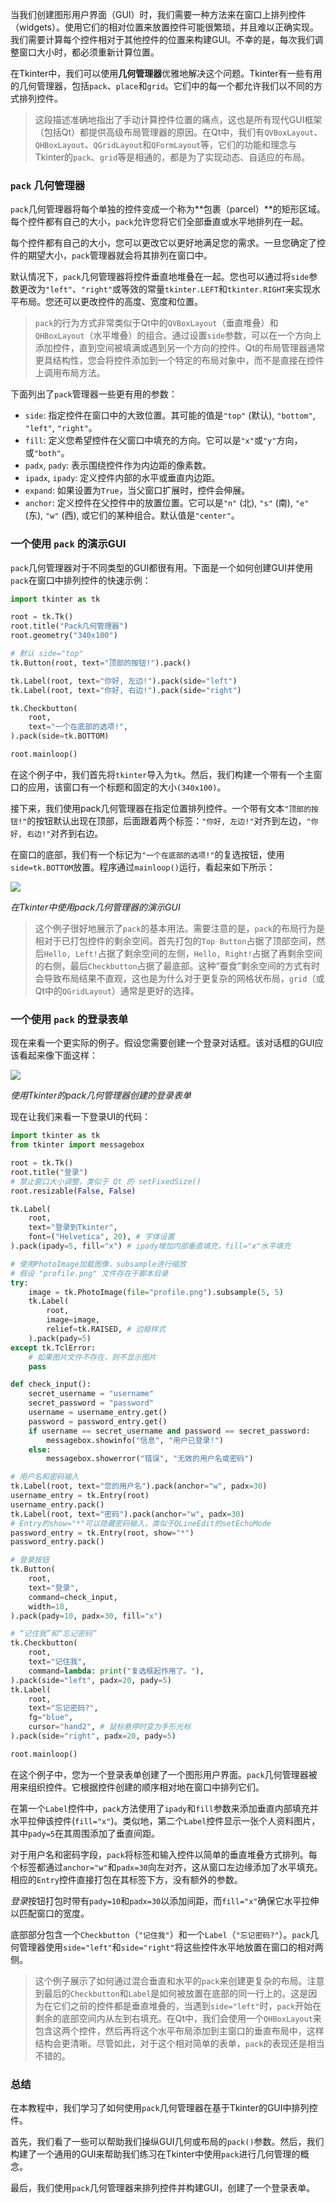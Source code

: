 

当我们创建图形用户界面（GUI）时，我们需要一种方法来在窗口上排列控件（widgets）。使用它们的相对位置来放置控件可能很繁琐，并且难以正确实现。我们需要计算每个控件相对于其他控件的位置来构建GUI。不幸的是，每次我们调整窗口大小时，都必须重新计算位置。

在Tkinter中，我们可以使用**几何管理器**优雅地解决这个问题。Tkinter有一些有用的几何管理器，包括`pack`、`place`和`grid`。它们中的每一个都允许我们以不同的方式排列控件。

> 这段描述准确地指出了手动计算控件位置的痛点，这也是所有现代GUI框架（包括Qt）都提供高级布局管理器的原因。在Qt中，我们有`QVBoxLayout`、`QHBoxLayout`、`QGridLayout`和`QFormLayout`等，它们的功能和理念与Tkinter的`pack`、`grid`等是相通的，都是为了实现动态、自适应的布局。

### `pack` 几何管理器

`pack`几何管理器将每个单独的控件变成一个称为**包裹（parcel）**的矩形区域。每个控件都有自己的大小，`pack`允许您将它们全部垂直或水平地排列在一起。

每个控件都有自己的大小，您可以更改它以更好地满足您的需求。一旦您确定了控件的期望大小，`pack`管理器就会将其排列在窗口中。

默认情况下，`pack`几何管理器将控件垂直地堆叠在一起。您也可以通过将`side`参数更改为`"left"`、`"right"`或等效的常量`tkinter.LEFT`和`tkinter.RIGHT`来实现水平布局。您还可以更改控件的高度、宽度和位置。

> `pack`的行为方式非常类似于Qt中的`QVBoxLayout`（垂直堆叠）和`QHBoxLayout`（水平堆叠）的组合。通过设置`side`参数，可以在一个方向上添加控件，直到空间被填满或遇到另一个方向的控件。Qt的布局管理器通常更具结构性，您会将控件添加到一个特定的布局对象中，而不是直接在控件上调用布局方法。

下面列出了`pack`管理器一些更有用的参数：

*   `side`: 指定控件在窗口中的大致位置。其可能的值是`"top"` (默认), `"bottom"`, `"left"`, `"right"`。
*   `fill`: 定义您希望控件在父窗口中填充的方向。它可以是`"x"`或`"y"`方向，或`"both"`。
*   `padx`, `pady`: 表示围绕控件作为内边距的像素数。
*   `ipadx`, `ipady`: 定义控件内部的水平或垂直内边距。
*   `expand`: 如果设置为`True`，当父窗口扩展时，控件会伸展。
*   `anchor`: 定义控件在父控件中的放置位置。它可以是`"n"` (北), `"s"` (南), `"e"` (东), `"w"` (西), 或它们的某种组合。默认值是`"center"`。

### 一个使用 `pack` 的演示GUI

`pack`几何管理器对于不同类型的GUI都很有用。下面是一个如何创建GUI并使用`pack`在窗口中排列控件的快速示例：

```python
import tkinter as tk

root = tk.Tk()
root.title("Pack几何管理器")
root.geometry("340x100")

# 默认 side="top"
tk.Button(root, text="顶部的按钮!").pack()

tk.Label(root, text="你好, 左边!").pack(side="left")
tk.Label(root, text="你好, 右边!").pack(side="right")

tk.Checkbutton(
    root,
    text="一个在底部的选项!",
).pack(side=tk.BOTTOM)

root.mainloop()
```

在这个例子中，我们首先将`tkinter`导入为`tk`。然后，我们构建一个带有一个主窗口的应用，该窗口有一个标题和固定的大小`(340x100)`。

接下来，我们使用pack几何管理器在指定位置排列控件。一个带有文本`"顶部的按钮!"`的按钮默认出现在顶部，后面跟着两个标签：`"你好, 左边!"`对齐到左边，`"你好, 右边!"`对齐到右边。

在窗口的底部，我们有一个标记为`"一个在底部的选项!"`的复选按钮，使用`side=tk.BOTTOM`放置。程序通过`mainloop()`运行，看起来如下所示：

![](assets/pack-geometry-manager-tkinter.png)

*在Tkinter中使用pack几何管理器的演示GUI*

> 这个例子很好地展示了`pack`的基本用法。需要注意的是，`pack`的布局行为是相对于已打包控件的剩余空间。首先打包的`Top Button`占据了顶部空间，然后`Hello, Left!`占据了剩余空间的左侧，`Hello, Right!`占据了再剩余空间的右侧，最后`Checkbutton`占据了最底部。这种“蚕食”剩余空间的方式有时会导致布局结果不直观，这也是为什么对于更复杂的网格状布局，`grid`（或Qt中的`QGridLayout`）通常是更好的选择。

### 一个使用 `pack` 的登录表单

现在来看一个更实际的例子。假设您需要创建一个登录对话框。该对话框的GUI应该看起来像下面这样：

![](assets/sign-in-form-pack-tkinter.png)

*使用Tkinter的pack几何管理器创建的登录表单*

现在让我们来看一下登录UI的代码：

```python
import tkinter as tk
from tkinter import messagebox

root = tk.Tk()
root.title("登录")
# 禁止窗口大小调整，类似于 Qt 的 setFixedSize()
root.resizable(False, False)

tk.Label(
    root,
    text="登录到Tkinter",
    font=("Helvetica", 20), # 字体设置
).pack(ipady=5, fill="x") # ipady增加内部垂直填充，fill="x"水平填充

# 使用PhotoImage加载图像，subsample进行缩放
# 假设 "profile.png" 文件存在于脚本目录
try:
    image = tk.PhotoImage(file="profile.png").subsample(5, 5)
    tk.Label(
        root,
        image=image,
        relief=tk.RAISED, # 边框样式
    ).pack(pady=5)
except tk.TclError:
    # 如果图片文件不存在，则不显示图片
    pass

def check_input():
    secret_username = "username"
    secret_password = "password"
    username = username_entry.get()
    password = password_entry.get()
    if username == secret_username and password == secret_password:
        messagebox.showinfo("信息", "用户已登录!")
    else:
        messagebox.showerror("错误", "无效的用户名或密码")

# 用户名和密码输入
tk.Label(root, text="您的用户名").pack(anchor="w", padx=30)
username_entry = tk.Entry(root)
username_entry.pack()
tk.Label(root, text="密码").pack(anchor="w", padx=30)
# Entry的show="*"可以隐藏密码输入，类似于QLineEdit的setEchoMode
password_entry = tk.Entry(root, show="*")
password_entry.pack()

# 登录按钮
tk.Button(
    root,
    text="登录",
    command=check_input,
    width=18,
).pack(pady=10, padx=30, fill="x")

# “记住我”和“忘记密码”
tk.Checkbutton(
    root,
    text="记住我",
    command=lambda: print("复选框起作用了。"),
).pack(side="left", padx=20, pady=5)
tk.Label(
    root,
    text="忘记密码?",
    fg="blue",
    cursor="hand2", # 鼠标悬停时变为手形光标
).pack(side="right", padx=20, pady=5)

root.mainloop()
```

在这个例子中，您为一个登录表单创建了一个图形用户界面。`pack`几何管理器被用来组织控件。它根据控件创建的顺序相对地在窗口中排列它们。

在第一个`Label`控件中，`pack`方法使用了`ipady`和`fill`参数来添加垂直内部填充并水平拉伸该控件(`fill="x"`)。类似地，第二个`Label`控件显示一张个人资料图片，其中`pady=5`在其周围添加了垂直间距。

对于用户名和密码字段，`pack`将标签和输入控件以简单的垂直堆叠方式排列。每个标签都通过`anchor="w"`和`padx=30`向左对齐，这从窗口左边缘添加了水平填充。相应的`Entry`控件直接打包在其标签下方，没有额外的参数。

*登录*按钮打包时带有`pady=10`和`padx=30`以添加间距，而`fill="x"`确保它水平拉伸以匹配窗口的宽度。

底部部分包含一个`Checkbutton`（`"记住我"`）和一个`Label`（`"忘记密码?"`）。`pack`几何管理器使用`side="left"`和`side="right"`将这些控件水平地放置在窗口的相对两侧。

> 这个例子展示了如何通过混合垂直和水平的`pack`来创建更复杂的布局。注意到最后的`Checkbutton`和`Label`是如何被放置在底部的同一行上的。这是因为在它们之前的控件都是垂直堆叠的，当遇到`side="left"`时，`pack`开始在剩余的底部空间内从左到右填充。在Qt中，我们会使用一个`QHBoxLayout`来包含这两个控件，然后再将这个水平布局添加到主窗口的垂直布局中，这样结构会更清晰。尽管如此，对于这个相对简单的表单，`pack`的表现还是相当不错的。

### 总结

在本教程中，我们学习了如何使用`pack`几何管理器在基于Tkinter的GUI中排列控件。

首先，我们看了一些可以帮助我们操纵GUI几何或布局的`pack()`参数。然后，我们构建了一个通用的GUI来帮助我们练习在Tkinter中使用`pack`进行几何管理的概念。

最后，我们使用`pack`几何管理器来排列控件并构建GUI，创建了一个登录表单。